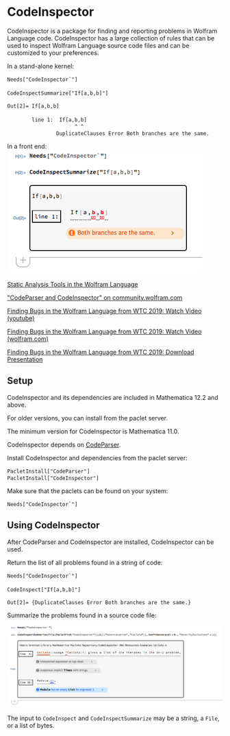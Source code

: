 # CodeInspector

CodeInspector is a package for finding and reporting problems in Wolfram Language code.
CodeInspector has a large collection of rules that can be used to inspect Wolfram Language source code files and can be customized to your preferences. 

In a stand-alone kernel:
```
Needs["CodeInspector`"]

CodeInspectSummarize["If[a,b,b]"]
```
```
Out[2]= If[a,b,b]

        line 1:  If[a,b,b] 
                      ^ ^  
                DuplicateClauses Error Both branches are the same.
```

In a front end:
![CodeInspectSummarize](docs/summarize.png)

[Static Analysis Tools in the Wolfram Language](https://blog.wolfram.com/2021/04/06/static-analysis-tools-in-the-wolfram-language/)

["CodeParser and CodeInspector" on community.wolfram.com](https://community.wolfram.com/groups/-/m/t/1931315)

[Finding Bugs in the Wolfram Language from WTC 2019: Watch Video (youtube)](https://www.youtube.com/watch?v=jMUVwLglt-c)

[Finding Bugs in the Wolfram Language from WTC 2019: Watch Video (wolfram.com)](https://www.wolfram.com/broadcast/video.php?v=2911)

[Finding Bugs in the Wolfram Language from WTC 2019: Download Presentation](https://files.wolframcdn.com/pub/www.wolfram.com/technology-conference/2019/Thursday/2019BrentonBostickFindingBugsInTheWL.nb)


## Setup

CodeInspector and its dependencies are included in Mathematica 12.2 and above.

For older versions, you can install from the paclet server.

The minimum version for CodeInspector is Mathematica 11.0.

CodeInspector depends on [CodeParser](https://github.com/WolframResearch/codeparser).

Install CodeInspector and dependencies from the paclet server:
```
PacletInstall["CodeParser"]
PacletInstall["CodeInspector"]
```

Make sure that the paclets can be found on your system:
```
Needs["CodeInspector`"]
```


## Using CodeInspector

After CodeParser and CodeInspector are installed, CodeInspector can be used.

Return the list of all problems found in a string of code:
```
Needs["CodeInspector`"]

CodeInspect["If[a,b,b]"]
```
```
Out[2]= {DuplicateClauses Error Both branches are the same.}
```

Summarize the problems found in a source code file:

![Collatz](docs/collatz.png)

The input to `CodeInspect` and `CodeInspectSummarize` may be a string, a `File`, or a list of bytes.
